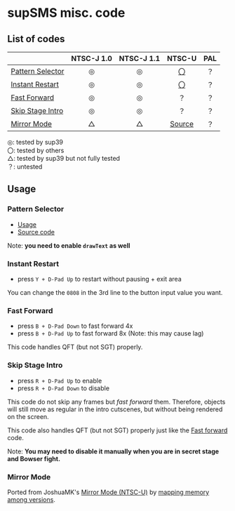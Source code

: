 # supSMS misc. code
## List of codes
||NTSC-J 1.0|NTSC-J 1.1|NTSC-U|PAL|
|-|:-:|:-:|:-:|:-:|
|[Pattern Selector](#pattern-selector)|◎|◎|[〇](https://twitter.com/torcnein/status/1518614922850148353)|？|
|[Instant Restart](#instant-restart)|◎|◎|[〇](https://twitter.com/torcnein/status/1518614922850148353)|？|
|[Fast Forward](#fast-forward)|◎|◎|？|？|
|[Skip Stage Intro](#skip-stage-intro)|◎|◎|？|？|
|[Mirror Mode](#mirror-mode)|△|△|[Source](https://discord.com/channels/83214196182880256/273126568795176960/960281550275104768)|？|

◎: tested by sup39  
〇: tested by others  
△: tested by sup39 but not fully tested  
？: untested  

## Usage
### Pattern Selector
- [Usage](https://gct.zint.ch/code-reference/#pattern-selector)
- [Source code](https://github.com/sup39/SMS-PatternSelector)

Note: **you need to enable `drawText` as well**

### Instant Restart
- press `Y + D-Pad Up` to restart without pausing + exit area

You can change the `0808` in the 3rd line to the button input value you want.

### Fast Forward
- press `B + D-Pad Down` to fast forward 4x
- press `B + D-Pad Up` to fast forward 8x (Note: this may cause lag)

This code handles QFT (but not SGT) properly.

### Skip Stage Intro
- press `R + D-Pad Up` to enable
- press `R + D-Pad Down` to disable

This code do not skip any frames but *fast forward* them.
Therefore, objects will still move as regular in the intro cutscenes,
but without being rendered on the screen.

This code also handles QFT (but not SGT) properly just like the [Fast forward](#fast-forward) code.

Note: **You may need to disable it manually when you are in secret stage and Bowser fight.**

### Mirror Mode
Ported from JoshuaMK's
[Mirror Mode (NTSC-U)](https://discord.com/channels/83214196182880256/273126568795176960/960281550275104768)
by [mapping memory among versions](https://github.com/sup39/supSMS-Utils/blob/main/GeckoConverter/convert.ipynb).
